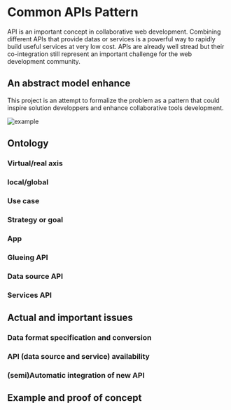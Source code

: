 # Common APIs Pattern

API is an important concept in collaborative web development. Combining different APIs that provide datas or services is a powerful way to rapidly build useful services at very low cost. APIs are already well stread but their co-integration still represent an important challenge for the web development community.

## An abstract model enhance

This project is an attempt to formalize the problem as a pattern that could inspire solution developpers and enhance collaborative tools development.

![example](https://github.com/jvtrudel/data/example1.jpg)

## Ontology

### Virtual/real axis

### local/global

### Use case

### Strategy or goal

### App

### Glueing API

### Data source API

### Services API

## Actual and important issues

### Data format specification and conversion

### API (data source and service) availability

### (semi)Automatic integration of new API

## Example and proof of concept
